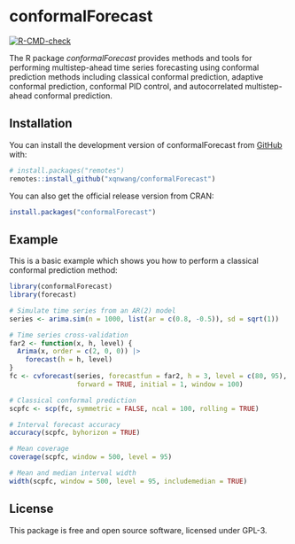 
# conformalForecast

<!-- badges: start -->
[![R-CMD-check](https://github.com/xqnwang/conformalForecast/actions/workflows/R-CMD-check.yaml/badge.svg)](https://github.com/xqnwang/conformalForecast/actions/workflows/R-CMD-check.yaml)
<!-- badges: end -->

The R package *conformalForecast* provides methods and tools for performing multistep-ahead time series forecasting using conformal prediction methods including classical conformal prediction, adaptive conformal prediction, conformal PID control, and autocorrelated multistep-ahead conformal prediction.

## Installation

You can install the development version of conformalForecast from [GitHub](https://github.com/xqnwang/conformalForecast) with:

``` r
# install.packages("remotes")
remotes::install_github("xqnwang/conformalForecast")
```

You can also get the official release version from CRAN:

``` r
install.packages("conformalForecast")
```

## Example

This is a basic example which shows you how to perform a classical conformal prediction method:

``` r
library(conformalForecast)
library(forecast)

# Simulate time series from an AR(2) model
series <- arima.sim(n = 1000, list(ar = c(0.8, -0.5)), sd = sqrt(1))

# Time series cross-validation
far2 <- function(x, h, level) {
  Arima(x, order = c(2, 0, 0)) |>
    forecast(h = h, level)
}
fc <- cvforecast(series, forecastfun = far2, h = 3, level = c(80, 95),
                 forward = TRUE, initial = 1, window = 100)

# Classical conformal prediction
scpfc <- scp(fc, symmetric = FALSE, ncal = 100, rolling = TRUE)

# Interval forecast accuracy
accuracy(scpfc, byhorizon = TRUE)

# Mean coverage
coverage(scpfc, window = 500, level = 95)

# Mean and median interval width
width(scpfc, window = 500, level = 95, includemedian = TRUE)
```

## License
This package is free and open source software, licensed under GPL-3.
